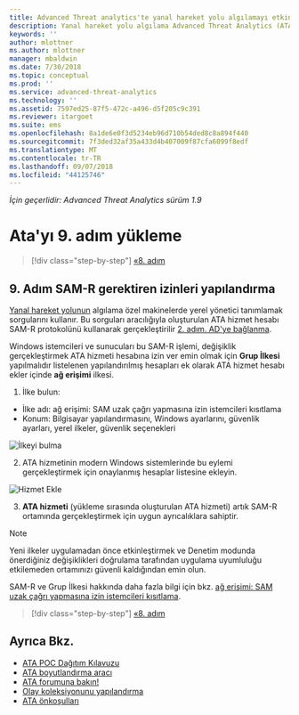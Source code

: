 ```yaml
---
title: Advanced Threat analytics'te yanal hareket yolu algılamayı etkinleştirmek için SAM-r'yi Yapılandır | Microsoft Docs
description: Yanal hareket yolu algılama Advanced Threat Analytics (ATA) içinde etkinleştirmek için SAM-r'yi Yapılandır açıklar
keywords: ''
author: mlottner
ms.author: mlottner
manager: mbaldwin
ms.date: 7/30/2018
ms.topic: conceptual
ms.prod: ''
ms.service: advanced-threat-analytics
ms.technology: ''
ms.assetid: 7597ed25-87f5-472c-a496-d5f205c9c391
ms.reviewer: itargoet
ms.suite: ems
ms.openlocfilehash: 8a1de6e0f3d5234eb96d710b54ded8c8a894f440
ms.sourcegitcommit: 7f3ded32af35a433d4b407009f87cfa6099f8edf
ms.translationtype: MT
ms.contentlocale: tr-TR
ms.lasthandoff: 09/07/2018
ms.locfileid: "44125746"
---
```

*İçin geçerlidir: Advanced Threat Analytics sürüm 1.9*

# <a name="install-ata---step-9"></a>Ata'yı 9. adım yükleme

>[!div class="step-by-step"]
[«8. adım](install-ata-step7.md)

## <a name="step-9-configure-sam-r-required-permissions"></a>9. Adım SAM-R gerektiren izinleri yapılandırma

[Yanal hareket yolunun](use-case-lateral-movement-path.md) algılama özel makinelerde yerel yönetici tanımlamak sorgularını kullanır. Bu sorguları aracılığıyla oluşturulan ATA hizmet hesabı SAM-R protokolünü kullanarak gerçekleştirilir [2. adım. AD'ye bağlanma](install-ata-step2.md).
 
Windows istemcileri ve sunucuları bu SAM-R işlemi, değişiklik gerçekleştirmek ATA hizmeti hesabına izin ver emin olmak için **Grup İlkesi** yapılmalıdır listelenen yapılandırılmış hesapları ek olarak ATA hizmet hesabı ekler içinde **ağ erişimi** ilkesi.

1. İlke bulun:

 - İlke adı: ağ erişimi: SAM uzak çağrı yapmasına izin istemcileri kısıtlama
 - Konum: Bilgisayar yapılandırmasını, Windows ayarlarını, güvenlik ayarları, yerel ilkeler, güvenlik seçenekleri
  
  ![İlkeyi bulma](./media/samr-policy-location.png)

2. ATA hizmetinin modern Windows sistemlerinde bu eylemi gerçekleştirmek için onaylanmış hesaplar listesine ekleyin.
 
  ![Hizmet Ekle](./media/samr-add-service.png)

3. **ATA hizmeti** (yükleme sırasında oluşturulan ATA hizmeti) artık SAM-R ortamında gerçekleştirmek için uygun ayrıcalıklara sahiptir.

> [!NOTE]
> Yeni ilkeler uygulamadan önce etkinleştirmek ve Denetim modunda önerdiğiniz değişiklikleri doğrulama tarafından uygulama uyumluluğu etkilemeden ortamınızı güvenli kaldığından emin olun. 

 SAM-R ve Grup İlkesi hakkında daha fazla bilgi için bkz. [ağ erişimi: SAM uzak çağrı yapmasına izin istemcileri kısıtlama](https://docs.microsoft.com/windows/security/threat-protection/security-policy-settings/network-access-restrict-clients-allowed-to-make-remote-sam-calls).


>[!div class="step-by-step"]
[«8. adım](install-ata-step7.md)

## <a name="see-also"></a>Ayrıca Bkz.
- [ATA POC Dağıtım Kılavuzu](http://aka.ms/atapoc)
- [ATA boyutlandırma aracı](http://aka.ms/atasizingtool)
- [ATA forumuna bakın!](https://social.technet.microsoft.com/Forums/security/home?forum=mata)
- [Olay koleksiyonunu yapılandırma](configure-event-collection.md)
- [ATA önkoşulları](ata-prerequisites.md)
